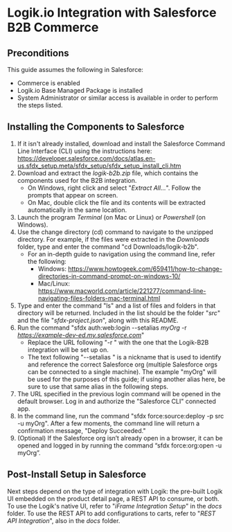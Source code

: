 # Logik.io Integration with Salesforce B2B Commerce

## Preconditions
This guide assumes the following in Salesforce:
- Commerce is enabled
- Logik.io Base Managed Package is installed
- System Administrator or similar access is available in order to perform the steps listed.

## Installing the Components to Salesforce
1. If it isn't already installed, download and install the Salesforce Command Line Interface (CLI) using the instructions here: https://developer.salesforce.com/docs/atlas.en-us.sfdx_setup.meta/sfdx_setup/sfdx_setup_install_cli.htm
2. Download and extract the *logik-b2b.zip* file, which contains the components used for the B2B integration.
   - On Windows, right click and select "*Extract All...*". Follow the prompts that appear on screen.
   - On Mac, double click the file and its contents will be extracted automatically in the same location.
3. Launch the program *Terminal* (on Mac or Linux) or *Powershell* (on Windows).
4. Use the change directory (cd) command to navigate to the unzipped directory. For example, if the files were extracted in the *Downloads* folder, type and enter the command "cd Downloads/logik-b2b".
   - For an in-depth guide to navigation using the command line, refer the following:
     - Windows: https://www.howtogeek.com/659411/how-to-change-directories-in-command-prompt-on-windows-10/
	 - Mac/Linux: https://www.macworld.com/article/221277/command-line-navigating-files-folders-mac-terminal.html
5. Type and enter the command "ls" and a list of files and folders in that directory will be returned. Included in the list should be the folder "*src*" and the file "*sfdx-project.json*", along with this README.
6. Run the command "sfdx auth:web:login --setalias *myOrg* -r *https://example-dev-ed.my.salesforce.com*"
   - Replace the URL following "-r " with the one that the Logik-B2B integration will be set up on.
   - The text following "--setalias " is a nickname that is used to identify and reference the correct Salesforce org (multiple Salesforce orgs can be connected to a single machine). The example "myOrg" will be used for the purposes of this guide; if using another alias here, be sure to use that same alias in the following steps.
7. The URL specified in the previous login command will be opened in the default browser. Log in and authorize the "Salesforce CLI" connected app.
8. In the command line, run the command "sfdx force:source:deploy -p src -u myOrg". After a few moments, the command line will return a confirmation message, "Deploy Succeeded."
9. (Optional) If the Salesforce org isn’t already open in a browser, it can be opened and logged in by running the command “sfdx force:org:open -u myOrg”.

## Post-Install Setup in Salesforce
Next steps depend on the type of integration with Logik: the pre-built Logik UI embedded on the product detail page, a REST API to consume, or both. To use the Logik's native UI, refer to "*iFrame Integration Setup*" in the *docs* folder. To use the REST API to add configurations to carts, refer to "*REST API Integration*", also in the *docs* folder.
